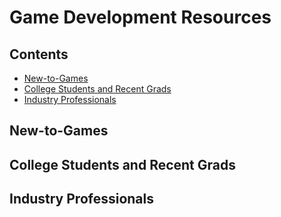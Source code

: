 # Game Development Resources

## Contents
+ [New-to-Games](#new)
+ [College Students and Recent Grads](#students)
+ [Industry Professionals](#professionals)

## <a name="new"></a>New-to-Games

## <a name="students"></a>College Students and Recent Grads

## <a name="professionals"></a>Industry Professionals
